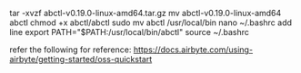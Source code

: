 tar -xvzf abctl-v0.19.0-linux-amd64.tar.gz
mv abctl-v0.19.0-linux-amd64 abctl
chmod +x abctl/abctl
sudo mv abctl /usr/local/bin
nano ~/.bashrc
add line
    export PATH="$PATH:/usr/local/bin/abctl"
source ~/.bashrc

refer the following for reference:
https://docs.airbyte.com/using-airbyte/getting-started/oss-quickstart